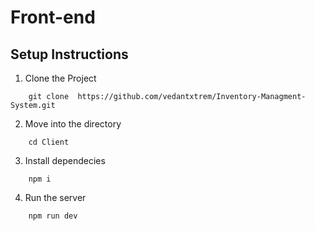 # Front-end

## Setup Instructions

1. Clone the Project
```
    git clone  https://github.com/vedantxtrem/Inventory-Managment-System.git
```
2. Move into the directory
```
    cd Client
```
3. Install dependecies 
```
    npm i 
```
4. Run the server
```
    npm run dev
```